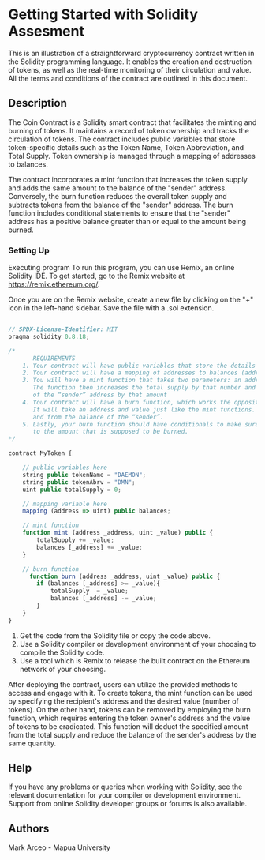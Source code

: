 # Getting Started with Solidity Assesment 

This is an illustration of a straightforward cryptocurrency contract written in the Solidity programming language. It enables the creation and destruction of tokens, as well as the real-time monitoring of their circulation and value. All the terms and conditions of the contract are outlined in this document.

## Description

The Coin Contract is a Solidity smart contract that facilitates the minting and burning of tokens. It maintains a record of token ownership and tracks the circulation of tokens. The contract includes public variables that store token-specific details such as the Token Name, Token Abbreviation, and Total Supply. Token ownership is managed through a mapping of addresses to balances.

The contract incorporates a mint function that increases the token supply and adds the same amount to the balance of the "sender" address. Conversely, the burn function reduces the overall token supply and subtracts tokens from the balance of the "sender" address. The burn function includes conditional statements to ensure that the "sender" address has a positive balance greater than or equal to the amount being burned.

### Setting Up

Executing program
To run this program, you can use Remix, an online Solidity IDE. To get started, go to the Remix website at https://remix.ethereum.org/.

Once you are on the Remix website, create a new file by clicking on the "+" icon in the left-hand sidebar. Save the file with a .sol extension.

```javascript

// SPDX-License-Identifier: MIT
pragma solidity 0.8.18;

/*
       REQUIREMENTS
    1. Your contract will have public variables that store the details about your coin (Token Name, Token Abbrv., Total Supply)
    2. Your contract will have a mapping of addresses to balances (address => uint)
    3. You will have a mint function that takes two parameters: an address and a value. 
       The function then increases the total supply by that number and increases the balance 
       of the “sender” address by that amount
    4. Your contract will have a burn function, which works the opposite of the mint function, as it will destroy tokens. 
       It will take an address and value just like the mint functions. It will then deduct the value from the total supply 
       and from the balance of the “sender”.
    5. Lastly, your burn function should have conditionals to make sure the balance of "sender" is greater than or equal 
       to the amount that is supposed to be burned.
*/

contract MyToken {

    // public variables here
    string public tokenName = "DAEMON";
    string public tokenAbrv = "DMN";
    uint public totalSupply = 0;

    // mapping variable here
    mapping (address => uint) public balances;

    // mint function
    function mint (address _address, uint _value) public {
        totalSupply += _value;
        balances [_address] += _value;
    }

    // burn function
      function burn (address _address, uint _value) public {
        if (balances [_address] >= _value){
            totalSupply -= _value;
            balances [_address] -= _value;
        }
    }
}

```


1. Get the code from the Solidity file or copy the code above.
2. Use a Solidity compiler or development environment of your choosing to compile the Solidity code.
3. Use a tool which is Remix to release the built contract on the Ethereum network of your choosing.

After deploying the contract, users can utilize the provided methods to access and engage with it. To create tokens, the mint function can be used by specifying the recipient's address and the desired value (number of tokens). On the other hand, tokens can be removed by employing the burn function, which requires entering the token owner's address and the value of tokens to be eradicated. This function will deduct the specified amount from the total supply and reduce the balance of the sender's address by the same quantity.

## Help

If you have any problems or queries when working with Solidity, see the relevant documentation for your compiler or development environment. Support from online Solidity developer groups or forums is also available.

## Authors

Mark Arceo - Mapua University

